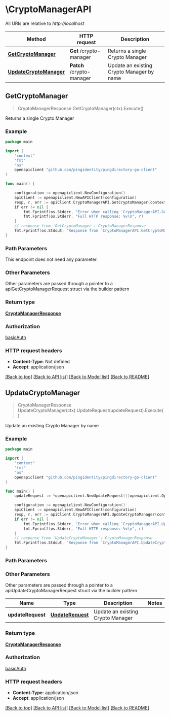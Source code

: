# \CryptoManagerAPI

All URIs are relative to *http://localhost*

Method | HTTP request | Description
------------- | ------------- | -------------
[**GetCryptoManager**](CryptoManagerAPI.md#GetCryptoManager) | **Get** /crypto-manager | Returns a single Crypto Manager
[**UpdateCryptoManager**](CryptoManagerAPI.md#UpdateCryptoManager) | **Patch** /crypto-manager | Update an existing Crypto Manager by name



## GetCryptoManager

> CryptoManagerResponse GetCryptoManager(ctx).Execute()

Returns a single Crypto Manager

### Example

```go
package main

import (
    "context"
    "fmt"
    "os"
    openapiclient "github.com/pingidentity/pingdirectory-go-client"
)

func main() {

    configuration := openapiclient.NewConfiguration()
    apiClient := openapiclient.NewAPIClient(configuration)
    resp, r, err := apiClient.CryptoManagerAPI.GetCryptoManager(context.Background()).Execute()
    if err != nil {
        fmt.Fprintf(os.Stderr, "Error when calling `CryptoManagerAPI.GetCryptoManager``: %v\n", err)
        fmt.Fprintf(os.Stderr, "Full HTTP response: %v\n", r)
    }
    // response from `GetCryptoManager`: CryptoManagerResponse
    fmt.Fprintf(os.Stdout, "Response from `CryptoManagerAPI.GetCryptoManager`: %v\n", resp)
}
```

### Path Parameters

This endpoint does not need any parameter.

### Other Parameters

Other parameters are passed through a pointer to a apiGetCryptoManagerRequest struct via the builder pattern


### Return type

[**CryptoManagerResponse**](CryptoManagerResponse.md)

### Authorization

[basicAuth](../README.md#basicAuth)

### HTTP request headers

- **Content-Type**: Not defined
- **Accept**: application/json

[[Back to top]](#) [[Back to API list]](../README.md#documentation-for-api-endpoints)
[[Back to Model list]](../README.md#documentation-for-models)
[[Back to README]](../README.md)


## UpdateCryptoManager

> CryptoManagerResponse UpdateCryptoManager(ctx).UpdateRequest(updateRequest).Execute()

Update an existing Crypto Manager by name

### Example

```go
package main

import (
    "context"
    "fmt"
    "os"
    openapiclient "github.com/pingidentity/pingdirectory-go-client"
)

func main() {
    updateRequest := *openapiclient.NewUpdateRequest([]openapiclient.Operation{*openapiclient.NewOperation(openapiclient.EnumOperation("add"), "Path_example")}) // UpdateRequest | Update an existing Crypto Manager

    configuration := openapiclient.NewConfiguration()
    apiClient := openapiclient.NewAPIClient(configuration)
    resp, r, err := apiClient.CryptoManagerAPI.UpdateCryptoManager(context.Background()).UpdateRequest(updateRequest).Execute()
    if err != nil {
        fmt.Fprintf(os.Stderr, "Error when calling `CryptoManagerAPI.UpdateCryptoManager``: %v\n", err)
        fmt.Fprintf(os.Stderr, "Full HTTP response: %v\n", r)
    }
    // response from `UpdateCryptoManager`: CryptoManagerResponse
    fmt.Fprintf(os.Stdout, "Response from `CryptoManagerAPI.UpdateCryptoManager`: %v\n", resp)
}
```

### Path Parameters



### Other Parameters

Other parameters are passed through a pointer to a apiUpdateCryptoManagerRequest struct via the builder pattern


Name | Type | Description  | Notes
------------- | ------------- | ------------- | -------------
 **updateRequest** | [**UpdateRequest**](UpdateRequest.md) | Update an existing Crypto Manager | 

### Return type

[**CryptoManagerResponse**](CryptoManagerResponse.md)

### Authorization

[basicAuth](../README.md#basicAuth)

### HTTP request headers

- **Content-Type**: application/json
- **Accept**: application/json

[[Back to top]](#) [[Back to API list]](../README.md#documentation-for-api-endpoints)
[[Back to Model list]](../README.md#documentation-for-models)
[[Back to README]](../README.md)

